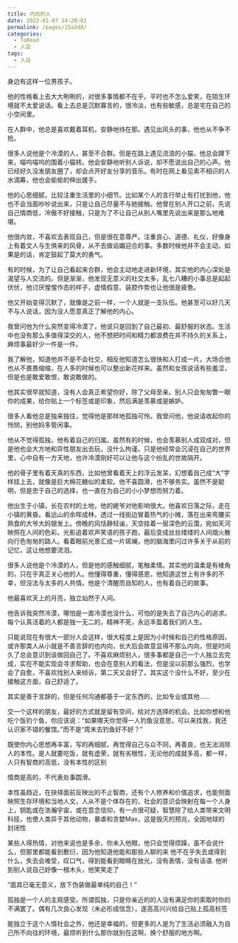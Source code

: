 ```yaml
---
title: 内向的人
date: 2022-01-07 14:20:01
permalink: /pages/15a3d8/
categories:
  - ToRead
  - 人设
tags:
  - 人设
---
```



身边有这样一位男孩子。

他的性格看上去大大咧咧的，对很多事情都不在乎。平时也不怎么爱笑，在陌生环境就不太爱说话。看上去总是沉默寡言的，很冷淡，也有些敏感，总是宅在自己的小空间里。

在人群中，他总是喜欢戴着耳机，安静地待在那。遇见出风头的事，他也从不争不抢。

很多人说他是个冷漠的人，甚至不合群。但是在路上遇见流浪的小猫，他总会蹲下来，喵呜喵呜的围着小猫转。他会安静地听别人诉说，却不愿说出自己的心声。他已经好久没发朋友圈了，却会点开好友分享的音乐。有时在网上看见素不相识的人水滴筹，他也会偷偷的伸出援手。

他的心思细腻，比较注重生活里的小细节。比如某个人的言行举止有打扰到他，他也不会当面吵吵说出来，只是让自己尽量不与她接触。他曾在别人开口之前，先说自己情商低，冷傲不好接触，只是为了不让自己从别人嘴里先说出来是那么地难堪。

他很内敛，不喜欢去表现自己，但是很在意尊严。注重良心、道德、礼仪，好像身上有着文人与生俱来的风骨，从不去做谄媚迎合的事。多数时候他并不会主动，如果是的话，肯定鼓起了莫大的勇气。

有的时候，为了让自己看起来合群，他会主动地走进新环境，其实他的内心深处是渴望与人交流的。但是渐渐，他发现无意义的社交太多，乱七八糟的小事总是起起伏伏，他讨厌惺惺作态的样子，虚情假意、装腔作势也让他很是疲惫。

他又开始变得沉默了，就像是之前一样，一个人就是一支队伍。他甚至可以好几天不与人说话，因为没人愿意真正了解他的内心。

我曾问他为什么突然变得冷漠了，他说只是回到了自己最初、最舒服的状态。生活中也没有那么多值得深交的人，他不想把时间和精力都浪费在并不持久的关系上，麻烦事最好少一件是一件。

我了解他，知道他并不是不会社交，相反他知道怎么很快和人打成一片。大场合他也从不畏畏缩缩，在人多的时候也可以整出新花样来。虽然和女孩说话有些羞涩，但是也是敢爱敢恨，敢说敢做的。

他其实很早就知道，没有人会真正希望你好，除了父母至亲。别人只会匆匆瞥一眼你的成果，给你贴上一个标签或是印象，然后满是羡慕或是嫉妒。

很多人看他总是独来独往，觉得他是那样地孤独可怜。我曾问他，他说请收起你的怜悯，别他妈多管闲事。

他从不觉得孤独，他有着自己的归属。虽然有的时候，也会羡慕别人成双成对，但是他也会大方地和异性朋友出去玩，没什么拘谨。只是他经常会沉浸在自己的世界里，心中自有一方天地，也许冷漠刚好可以让他与这个纷乱的世故隔开。

他的骨子里有着天真的东西，比如他曾看着天上的浮云发呆，幻想着自己成“大”字样挂上去，就像是巨大棉花糖似的柔软。他不喜圆滑，也不够务实。虽然不是聪明，但是忠于自己的选择，也一直在为自己的小小梦想而努力着。

他出生于小镇，长在农村的土地，他的姥爷对他影响很大。他喜欢日落之际，走在小镇的黄昏。看远山的余晖成林，透过一线街边冒着热气的小摊，落在出来弯腰买熟食的大爷大妈银发上。傍晚的风恬静轻谧，天空挂着一层深色的云霭，宛如天河映照在人间的色彩。光影追着欢声笑语的孩子跑，最后变成丝丝缕缕的人间烟火散向行色匆匆的路人。看着眼前光景汇成一片斑斓，他的脑海里闪过许多关于从前的记忆，这让他想要流泪。

很多人说他是个冷漠的人，但是他的感触细腻，笔触柔情。其实他的温柔是有棱角的，只在乎真正关心他的人。他懂得尊重，懂得感恩，他知道这世上有许多的不幸，但没法与太多的人共情。他是个清醒而自知的人，也有着自己的故事。

他最喜欢天上的月亮，独立灿然于人间。

他告诉我突然冷漠，哪怕是一直冷漠也没什么，可怕的是失去了自己内心的追求。每个认真活着的人都是独一无二的，精神不死，永远丰盈着我们的人生。



只能说现在有很大一部分人会这样，很大程度上是因为小时候和自己的性格原因，或许那类人从小就是不善言辞的也内向，长大后会故意显得不那么内向，但是时间久了总会意识到该做回自己了。不喜欢麻烦别人，很多事都是自己一个人独立去完成，实在不能实现会寻求帮助，也会在意别人的看法，但是没以前那么强烈，也学会了自愈，不喜欢找别人来倾诉，第二天又会好了。其实这个没什么不好，至少在接触这方面，自己舒适了。



其实是善于言辞的，但是任何沟通都基于一定东西的，比如专业或其他……



交一个这样的朋友，最好的方式就是留有空间，给对方选择的机会。比如你想和他吃个饭钓个鱼，你应该说：“如果哪天你觉得一人钓鱼没意思，可以来找我，我还认识家不错的餐馆。”而不是“周末去钓鱼好不好？”



既使你内心思想再丰富，写的再细腻，再觉得自己与众不同，再善良，也无法消除人的本性。是人就要吃饭，就有虚荣，就有劣根性，无论他的成就多高，都一样，人只有智商的高低，没有本性的区别



情商是高的，不代表处事圆滑。

本性虽趋近，在抉择面前反映出的不止智商，还有个人修养和价值追求，也能侧面映照生存环境和当地人文，人从不是个体存在的，社会的意识会映射在每一个人身上，钥匙或在浩瀚宇宙，或在意念信仰，有一点很可疑，智慧除了给人类带来文明科技，也使人类异于其他动物，暴虐和贪婪Max，这是毁灭的预兆，全因地球的封闭性

某些人得热情，对他来说也是多余，你未入他眼，他只会觉得烦躁，虽不会说什么，但那里都能看到敷衍，因为他知道他能和那些人聊的来
他不在乎失去或得到什么，失去会难受，叹口气，得到能看到眼睛在放光，没有表情，没有话语.
他听到别人说自己好像一根木头，他笑笑走了

“面具已毫无意义，放下伪装做最单纯的自己！”

孤独是一个人的主观感受。所谓孤独，只是你亲近的的人没有满足你的索取时你的不满罢了。偶有几次良心发现（未必形成信念），遂高高兴兴给自己贴上孤高标签

能独立于这个人情社会之外，他还是幸福的，但更多的人是为了生活必须融入为自己所不向往的环境，最烦听到什么那你就别在这啊，换个舒服的地方啊。